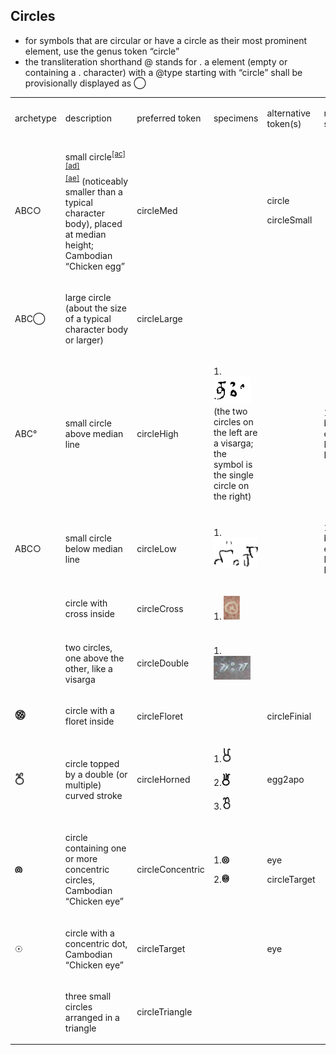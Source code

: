 ## Circles
- for symbols that are circular or have a circle as their most prominent element, use the genus token “circle”
- the transliteration shorthand @ stands for <g type="circle">.</g>
a <g> element (empty or containing a . character) with a @type starting with “circle” shall be provisionally displayed as ◯


<table class="c52"><tbody><tr class="c16"><td class="c23" colspan="1" rowspan="1"><p class="c4"><span class="c1">archetype</span></p></td><td class="c32" colspan="1" rowspan="1"><p class="c4"><span class="c1">description</span></p></td><td class="c34" colspan="1" rowspan="1"><p class="c4"><span class="c1">preferred token</span></p></td><td class="c39" colspan="1" rowspan="1"><p class="c4"><span class="c1">specimens</span></p></td><td class="c39" colspan="1" rowspan="1"><p class="c4"><span class="c1">alternative token(s)</span></p></td><td class="c17" colspan="1" rowspan="1"><p class="c4"><span class="c1">remarks, clipping source</span></p></td></tr><tr class="c5"><td class="c8" colspan="1" rowspan="1"><p class="c4"><span class="c1">ABC&#9675;</span></p></td><td class="c33" colspan="1" rowspan="1"><p class="c4"><span class="c3 c25">small circle</span><sup><a href="#cmnt29" id="cmnt_ref29">[ac]</a></sup><sup><a href="#cmnt30" id="cmnt_ref30">[ad]</a></sup><sup><a href="#cmnt31" id="cmnt_ref31">[ae]</a></sup><span class="c1">&nbsp;(noticeably smaller than a typical character body), placed at median height; Cambodian &ldquo;Chicken egg&rdquo;</span></p></td><td class="c18" colspan="1" rowspan="1"><p class="c4"><span class="c1">circleMed</span></p></td><td class="c6" colspan="1" rowspan="1"><p class="c4 c21"><span class="c1"></span></p></td><td class="c6" colspan="1" rowspan="1"><p class="c4"><span class="c1">circle</span></p><p class="c4"><span class="c1">circleSmall</span></p></td><td class="c24" colspan="1" rowspan="1"><p class="c4 c21"><span class="c0"></span></p></td></tr><tr class="c5"><td class="c8" colspan="1" rowspan="1"><p class="c4"><span class="c1">ABC&#9711;</span></p></td><td class="c33" colspan="1" rowspan="1"><p class="c4"><span class="c1">large circle (about the size of a typical character body or larger)</span></p></td><td class="c18" colspan="1" rowspan="1"><p class="c4"><span class="c1">circleLarge</span></p></td><td class="c6" colspan="1" rowspan="1"><p class="c4 c21"><span class="c1"></span></p></td><td class="c6" colspan="1" rowspan="1"><p class="c4 c21"><span class="c1"></span></p></td><td class="c24" colspan="1" rowspan="1"><p class="c4 c21"><span class="c0"></span></p></td></tr><tr class="c5"><td class="c8" colspan="1" rowspan="1"><p class="c4"><span class="c1">ABC&deg;</span></p></td><td class="c33" colspan="1" rowspan="1"><p class="c4"><span class="c1">small circle above median line</span></p></td><td class="c18" colspan="1" rowspan="1"><p class="c4"><span class="c1">circleHigh</span></p></td><td class="c6" colspan="1" rowspan="1"><p class="c4"><span class="c3 c25">1. </span><span style="overflow: hidden; display: inline-block; margin: 0.00px 0.00px; border: 0.00px solid #000000; transform: rotate(0.00rad) translateZ(0px); -webkit-transform: rotate(0.00rad) translateZ(0px); width: 59.21px; height: 43.42px;"><img alt="" src="images/image33.png" style="width: 59.21px; height: 43.42px; margin-left: 0.00px; margin-top: 0.00px; transform: rotate(0.00rad) translateZ(0px); -webkit-transform: rotate(0.00rad) translateZ(0px);" title=""></span><span class="c1">(the two circles on the left are a visarga; the symbol is the single circle on the right)</span></p></td><td class="c6" colspan="1" rowspan="1"><p class="c4 c21"><span class="c1"></span></p></td><td class="c24" colspan="1" rowspan="1"><p class="c4"><span class="c0">1. tfb-badamicalukya-epigraphy/CalE01-Makarappi-Pulakesin2</span></p></td></tr><tr class="c5"><td class="c8" colspan="1" rowspan="1"><p class="c4"><span class="c3 c25">ABC</span><span class="c3 c25 c53">&#9675;</span></p></td><td class="c33" colspan="1" rowspan="1"><p class="c4"><span class="c1">small circle below median line</span></p></td><td class="c18" colspan="1" rowspan="1"><p class="c4"><span class="c1">circleLow</span></p></td><td class="c6" colspan="1" rowspan="1"><p class="c4"><span class="c3 c25">1. </span><span style="overflow: hidden; display: inline-block; margin: 0.00px 0.00px; border: 0.00px solid #000000; transform: rotate(0.00rad) translateZ(0px); -webkit-transform: rotate(0.00rad) translateZ(0px); width: 71.41px; height: 48.90px;"><img alt="" src="images/image43.png" style="width: 71.41px; height: 48.90px; margin-left: 0.00px; margin-top: 0.00px; transform: rotate(0.00rad) translateZ(0px); -webkit-transform: rotate(0.00rad) translateZ(0px);" title=""></span></p></td><td class="c6" colspan="1" rowspan="1"><p class="c4"><span class="c1">&nbsp;</span></p></td><td class="c24" colspan="1" rowspan="1"><p class="c4"><span class="c0">1. tfb-badamicalukya-epigraphy/CalE01-Makarappi-Pulakesin2</span></p></td></tr><tr class="c5"><td class="c8" colspan="1" rowspan="1"><p class="c4 c21"><span class="c1"></span></p></td><td class="c33" colspan="1" rowspan="1"><p class="c4"><span class="c1">circle with cross inside</span></p></td><td class="c18" colspan="1" rowspan="1"><p class="c4"><span class="c1">circleCross</span></p></td><td class="c6" colspan="1" rowspan="1"><p class="c4"><span class="c3 c25">1. </span><span style="overflow: hidden; display: inline-block; margin: 0.00px 0.00px; border: 0.00px solid #000000; transform: rotate(0.00rad) translateZ(0px); -webkit-transform: rotate(0.00rad) translateZ(0px); width: 25.81px; height: 37.54px;"><img alt="" src="images/image32.png" style="width: 25.81px; height: 37.54px; margin-left: 0.00px; margin-top: 0.00px; transform: rotate(0.00rad) translateZ(0px); -webkit-transform: rotate(0.00rad) translateZ(0px);" title=""></span></p></td><td class="c6" colspan="1" rowspan="1"><p class="c4"><span class="c1">&nbsp;</span></p></td><td class="c24" colspan="1" rowspan="1"><p class="c4"><span class="c0">&nbsp;</span></p></td></tr><tr class="c5"><td class="c8" colspan="1" rowspan="1"><p class="c4 c21"><span class="c1"></span></p></td><td class="c33" colspan="1" rowspan="1"><p class="c4"><span class="c1">two circles, one above the other, like a visarga</span></p></td><td class="c18" colspan="1" rowspan="1"><p class="c4"><span class="c1">circleDouble</span></p></td><td class="c6" colspan="1" rowspan="1"><p class="c4"><span class="c3 c25">1.</span><span style="overflow: hidden; display: inline-block; margin: 0.00px 0.00px; border: 0.00px solid #000000; transform: rotate(0.00rad) translateZ(0px); -webkit-transform: rotate(0.00rad) translateZ(0px); width: 59.41px; height: 38.10px;"><img alt="" src="images/image35.png" style="width: 59.41px; height: 38.10px; margin-left: 0.00px; margin-top: 0.00px; transform: rotate(0.00rad) translateZ(0px); -webkit-transform: rotate(0.00rad) translateZ(0px);" title=""></span></p></td><td class="c6" colspan="1" rowspan="1"><p class="c4"><span class="c1">&nbsp;</span></p></td><td class="c24" colspan="1" rowspan="1"><p class="c4"><span class="c0">&nbsp;</span></p></td></tr><tr class="c5"><td class="c8" colspan="1" rowspan="1"><p class="c4"><span style="overflow: hidden; display: inline-block; margin: 0.00px 0.00px; border: 0.00px solid #000000; transform: rotate(0.00rad) translateZ(0px); -webkit-transform: rotate(0.00rad) translateZ(0px); width: 16.53px; height: 16.53px;"><img alt="gomutra" src="images/image17.png" style="width: 16.53px; height: 16.53px; margin-left: 0.00px; margin-top: 0.00px; transform: rotate(0.00rad) translateZ(0px); -webkit-transform: rotate(0.00rad) translateZ(0px);" title=""></span></p></td><td class="c33" colspan="1" rowspan="1"><p class="c4"><span class="c1">circle with a floret inside</span></p></td><td class="c18" colspan="1" rowspan="1"><p class="c4"><span class="c1">circleFloret</span></p></td><td class="c6" colspan="1" rowspan="1"><p class="c4 c21"><span class="c1"></span></p></td><td class="c6" colspan="1" rowspan="1"><p class="c4"><span class="c1">circleFinial</span></p></td><td class="c24" colspan="1" rowspan="1"><p class="c4"><span class="c0">&nbsp;</span></p></td></tr><tr class="c5"><td class="c8" colspan="1" rowspan="1"><p class="c4"><span style="overflow: hidden; display: inline-block; margin: 0.00px 0.00px; border: 0.00px solid #000000; transform: rotate(0.00rad) translateZ(0px); -webkit-transform: rotate(0.00rad) translateZ(0px); width: 15.00px; height: 21.00px;"><img alt="2" src="images/image39.png" style="width: 15.00px; height: 21.00px; margin-left: 0.00px; margin-top: 0.00px; transform: rotate(0.00rad) translateZ(0px); -webkit-transform: rotate(0.00rad) translateZ(0px);" title=""></span></p></td><td class="c33" colspan="1" rowspan="1"><p class="c4"><span class="c1">circle topped by a double (or multiple) curved stroke</span></p></td><td class="c18" colspan="1" rowspan="1"><p class="c4"><span class="c1">circleHorned</span></p></td><td class="c6" colspan="1" rowspan="1"><p class="c4"><span class="c3 c25">1.</span><span style="overflow: hidden; display: inline-block; margin: 0.00px 0.00px; border: 0.00px solid #000000; transform: rotate(0.00rad) translateZ(0px); -webkit-transform: rotate(0.00rad) translateZ(0px); width: 16.20px; height: 23.73px;"><img alt="page90image59793952" src="images/image44.png" style="width: 16.20px; height: 23.73px; margin-left: 0.00px; margin-top: 0.00px; transform: rotate(0.00rad) translateZ(0px); -webkit-transform: rotate(0.00rad) translateZ(0px);" title=""></span></p><p class="c4"><span class="c3 c25">2.</span><span style="overflow: hidden; display: inline-block; margin: 0.00px 0.00px; border: 0.00px solid #000000; transform: rotate(0.00rad) translateZ(0px); -webkit-transform: rotate(0.00rad) translateZ(0px); width: 15.00px; height: 21.00px;"><img alt="gomutra" src="images/image60.png" style="width: 15.00px; height: 21.00px; margin-left: 0.00px; margin-top: 0.00px; transform: rotate(0.00rad) translateZ(0px); -webkit-transform: rotate(0.00rad) translateZ(0px);" title=""></span></p><p class="c4"><span class="c3 c25">3.</span><span style="overflow: hidden; display: inline-block; margin: 0.00px 0.00px; border: 0.00px solid #000000; transform: rotate(0.00rad) translateZ(0px); -webkit-transform: rotate(0.00rad) translateZ(0px); width: 16.53px; height: 21.00px;"><img alt="2" src="images/image37.png" style="width: 16.53px; height: 21.00px; margin-left: 0.00px; margin-top: 0.00px; transform: rotate(0.00rad) translateZ(0px); -webkit-transform: rotate(0.00rad) translateZ(0px);" title=""></span></p></td><td class="c6" colspan="1" rowspan="1"><p class="c4"><span class="c1">egg2apo</span></p></td><td class="c24" colspan="1" rowspan="1"><p class="c4"><span class="c0">&nbsp;</span></p></td></tr><tr class="c5"><td class="c8" colspan="1" rowspan="1"><p class="c4"><span style="overflow: hidden; display: inline-block; margin: 0.00px 0.00px; border: 0.00px solid #000000; transform: rotate(0.00rad) translateZ(0px); -webkit-transform: rotate(0.00rad) translateZ(0px); width: 12.93px; height: 12.93px;"><img alt="page90image59794160" src="images/image6.png" style="width: 12.93px; height: 12.93px; margin-left: 0.00px; margin-top: 0.00px; transform: rotate(0.00rad) translateZ(0px); -webkit-transform: rotate(0.00rad) translateZ(0px);" title=""></span></p></td><td class="c33" colspan="1" rowspan="1"><p class="c4"><span class="c1">circle containing one or more concentric circles, Cambodian &ldquo;Chicken eye&rdquo;</span></p></td><td class="c18" colspan="1" rowspan="1"><p class="c4"><span class="c3 c25">circle</span><span class="c1">Concentric</span></p></td><td class="c6" colspan="1" rowspan="1"><p class="c4"><span class="c3 c25">1.</span><span style="overflow: hidden; display: inline-block; margin: 0.00px 0.00px; border: 0.00px solid #000000; transform: rotate(0.00rad) translateZ(0px); -webkit-transform: rotate(0.00rad) translateZ(0px); width: 12.93px; height: 12.93px;"><img alt="page90image59794160" src="images/image6.png" style="width: 12.93px; height: 12.93px; margin-left: 0.00px; margin-top: 0.00px; transform: rotate(0.00rad) translateZ(0px); -webkit-transform: rotate(0.00rad) translateZ(0px);" title=""></span></p><p class="c4"><span class="c3 c25">2.</span><span style="overflow: hidden; display: inline-block; margin: 0.00px 0.00px; border: 0.00px solid #000000; transform: rotate(0.00rad) translateZ(0px); -webkit-transform: rotate(0.00rad) translateZ(0px); width: 12.60px; height: 13.73px;"><img alt="gomutra" src="images/image5.png" style="width: 12.60px; height: 13.73px; margin-left: 0.00px; margin-top: 0.00px; transform: rotate(0.00rad) translateZ(0px); -webkit-transform: rotate(0.00rad) translateZ(0px);" title=""></span></p></td><td class="c6" colspan="1" rowspan="1"><p class="c4"><span class="c1">eye</span></p><p class="c4"><span class="c1">circleTarget</span></p></td><td class="c24" colspan="1" rowspan="1"><p class="c4"><span class="c0">&nbsp;</span></p></td></tr><tr class="c5"><td class="c8" colspan="1" rowspan="1"><p class="c4"><span class="c1">&#9737;</span></p></td><td class="c33" colspan="1" rowspan="1"><p class="c4"><span class="c1">circle with a concentric dot, Cambodian &ldquo;Chicken eye&rdquo;</span></p></td><td class="c18" colspan="1" rowspan="1"><p class="c4"><span class="c3 c25">circleTarget</span></p></td><td class="c6" colspan="1" rowspan="1"><p class="c4 c21"><span class="c1"></span></p></td><td class="c6" colspan="1" rowspan="1"><p class="c4"><span class="c1">eye</span></p></td><td class="c24" colspan="1" rowspan="1"><p class="c4"><span class="c0">&nbsp;</span></p></td></tr><tr class="c5"><td class="c8" colspan="1" rowspan="1"><p class="c4"><span class="c1">&nbsp;</span></p></td><td class="c33" colspan="1" rowspan="1"><p class="c4"><span class="c1">three small circles arranged in a triangle</span></p></td><td class="c18" colspan="1" rowspan="1"><p class="c4"><span class="c1">circleTriangle</span></p></td><td class="c6" colspan="1" rowspan="1"><p class="c4 c21"><span class="c1"></span></p></td><td class="c6" colspan="1" rowspan="1"><p class="c4"><span class="c1">&nbsp;</span></p></td><td class="c24" colspan="1" rowspan="1"><p class="c4"><span class="c0">&nbsp;</span></p></td></tr></tbody></table>
